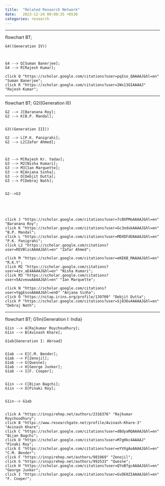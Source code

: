 ```yaml
---
title:  "Related Research Network"
date:   2023-12-24 00:00:35 +0530
categories: research
---
```



---

<div class="mermaid">
flowchart BT;
    
    G4((Generation IV))
    


    G4 --> Q[Suman Banerjee];
    G4 --> R[Rajesh Kumar];

    click Q "https://scholar.google.com/citations?user=pqIso_QAAAAJ&hl=en" "Suman Banerjee";
    click R "https://scholar.google.com/citations?user=2Wx13GIAAAAJ" "Rajesh Kumar";
</div>

---

<div class="mermaid">
flowchart BT;
    G2((Generation II))

    G2 --> J[Baranana Roy];
    G2 --> K[B.P. Mandal];
    

    G3((Generation III))
    
    G2 --> L[P.K. Panigrahi];
    G2 --> L2[Zafar Ahmed];



    G3 --> M[Rajesh Kr. Yadav];
    G3 --> M2[Nisha Kumari];
    G3 --> M3[Ian Marquette];
    G3 --> N[Anjana Sinha];
    G3 --> O[Debjit Dutta];
    G3 --> P[Debraj Nath];

    
    G2-->G3



    

    click J "https://scholar.google.com/citations?user=7cBXPMoAAAAJ&hl=en" "Baranana Roy";
    click K "https://scholar.google.com/citations?user=Gc3odukAAAAJ&hl=en" "B.P. Mandal";
    click L "https://scholar.google.com/citations?user=MDXDFdUAAAAJ&hl=en" "P.K. Panigrahi";
    click L2 "https://scholar.google.com/citations?user=REVBlzcAAAAJ&hl=en" "Zafar Ahmed";

    click M "https://scholar.google.com/citations?user=eKE6B_MAAAAJ&hl=en" "R.K.Y";
    click M2 "https://scholar.google.com/citations?user=4zv_aE4AAAAJ&hl=en" "Nisha Kumari";
    click M3 "https://scholar.google.com/citations?user=5AzveuwAAAAJ&hl=en" "Ian Marquette";

    click N "https://scholar.google.com/citations?user=YggEsvoAAAAJ&hl=enD" "Anjana Sinha";
    click O "https://nitap.irins.org/profile/139709" "Debjit Dutta";
    click P "https://scholar.google.com/citations?user=Sj836u4AAAAJ&hl=en" "Debraj Nath";
</div>

---


<div class="mermaid">
flowchart BT;
    G1in{Generation I: India}

    G1in --> A[Rajkumar Roychoudhury];
    G1in --> B[Avinash Khare];

    G1ab{Generation I: Abroad} 


    G1ab --> E[C.M. Bender];
    G1ab --> F[Zenojil];
    G1ab --> G[Quesne];
    G1ab --> H[George Junker];
    G1ab --> I[F. Cooper];


    G1in --> C[Bijan Bagchi];
    G1in --> D[Pinaki Roy];


    G1in--> G1ab


    click A "https://inspirehep.net/authors/2316376" "Rajkumar Roychoudhury";
    click B "https://www.researchgate.net/profile/Avinash-Khare-3" "Avinash Khare";
    click C "https://scholar.google.com/citations?user=dBdyaRQAAAAJ&hl=en" "Bijan Bagchi";
    click D "https://scholar.google.com/citations?user=M7gHkc4AAAAJ" "Pinaki Roy";
    click E "https://scholar.google.com/citations?user=eYVXgAoAAAAJ&hl=en" "C.M. Bender";
    click F "https://inspirehep.net/authors/981969" "Zenojil";
    click G "https://inspirehep.net/authors/992533" "Quesne";
    click H "https://scholar.google.com/citations?user=QYoBfgcAAAAJ&hl=en" "George Junker";
    click I "https://scholar.google.com/citations?user=GvDE0ZIAAAAJ&hl=en" "F. Cooper";


</div>

